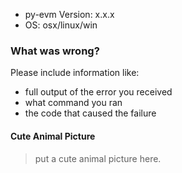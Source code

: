 * py-evm Version: x.x.x
* OS: osx/linux/win

### What was wrong?

Please include information like:

* full output of the error you received
* what command you ran
* the code that caused the failure

#### Cute Animal Picture

> put a cute animal picture here.